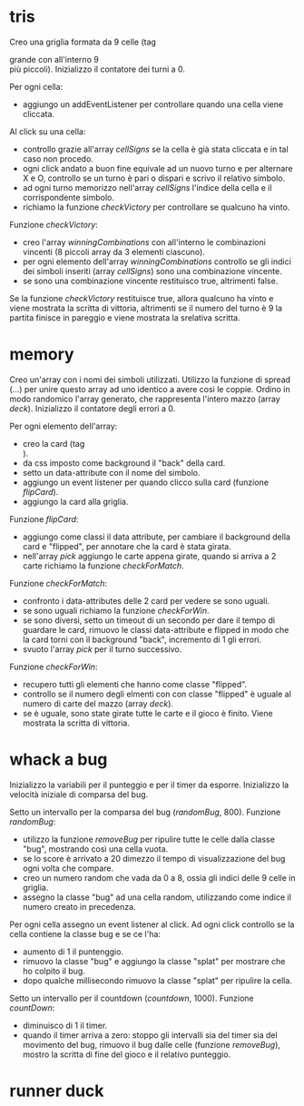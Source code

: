 # tris

Creo una griglia formata da 9 celle (tag <div> grande con all'interno 9 <div> più piccoli).
Inizializzo il contatore dei turni a 0.

Per ogni cella: 
- aggiungo un addEventListener per controllare quando una cella viene cliccata.

Al click su una cella: 
- controllo grazie all'array *cellSigns* se la cella è già stata cliccata e in tal caso non procedo.
- ogni click andato a buon fine equivale ad un nuovo turno e per alternare X e O, controllo se un turno è pari o dispari e scrivo il relativo simbolo.
- ad ogni turno memorizzo nell'array *cellSigns* l'indice della cella e il corrispondente simbolo.
- richiamo la funzione *checkVictory* per controllare se qualcuno ha vinto.

Funzione *checkVictory*:
- creo l'array *winningCombinations* con all'interno le combinazioni vincenti (8 piccoli array da 3 elementi ciascuno).
- per ogni elemento dell'array *winningCombinations* controllo se gli indici dei simboli inseriti (array *cellSigns*) sono una combinazione vincente.
- se sono una combinazione vincente restituisco true, altrimenti false.

Se la funzione *checkVictory* restituisce true, allora qualcuno ha vinto e viene mostrata la scritta di vittoria, altrimenti se il numero del turno è 9 la partita finisce in pareggio e viene mostrata la srelativa scritta.

# memory

Creo un'array con i nomi dei simboli utilizzati.
Utilizzo la funzione di spread (...) per unire questo array ad uno identico a avere così le coppie.
Ordino in modo randomico l'array generato, che rappresenta l'intero mazzo (array *deck*).
Inizializzo il contatore degli errori a 0.

Per ogni elemento dell'array: 
- creo la card (tag <div>).
- da css imposto come background il "back" della card.
- setto un data-attribute con il nome del simbolo.
- aggiungo un event listener per quando clicco sulla card (funzione *flipCard*).
- aggiungo la card alla griglia.

Funzione *flipCard*:
- aggiungo come classi il data attribute, per cambiare il background della card e "flipped", per annotare che la card è stata girata.
- nell'array *pick* aggiungo le carte appena girate, quando si arriva a 2 carte richiamo la funzione *checkForMatch*.

Funzione *checkForMatch*:
- confronto i data-attributes delle 2 card per vedere se sono uguali.
- se sono uguali richiamo la funzione *checkForWin*.
- se sono diversi, setto un timeout di un secondo per dare il tempo di guardare le card, rimuovo le classi data-attribute e flipped in modo che la card torni con il background "back", incremento di 1 gli errori.
- svuoto l'array *pick* per il turno successivo.

Funzione *checkForWin*:
- recupero tutti gli elementi che hanno come classe "flipped".
- controllo se il numero degli elmenti con con classe "flipped" è uguale al numero di carte del mazzo (array *deck*).
- se è uguale, sono state girate tutte le carte e il gioco è finito. Viene mostrata la scritta di vittoria.

# whack a bug

Inizializzo la variabili per il punteggio e per il timer da esporre.
Inizializzo la velocità iniziale di comparsa del bug.

Setto un intervallo per la comparsa del bug (*randomBug*, 800).
Funzione *randomBug*:
- utilizzo la funzione *removeBug* per ripulire tutte le celle dalla classe "bug", mostrando così una cella vuota.
- se lo score è arrivato a 20 dimezzo il tempo di visualizzazione del bug ogni volta che compare.
- creo un numero random che vada da 0 a 8, ossia gli indici delle 9 celle in griglia.
- assegno la classe "bug" ad una cella random, utilizzando come indice il numero creato in precedenza.

Per ogni cella assegno un event listener al click.
Ad ogni click controllo se la cella contiene la classe bug e se ce l'ha:
- aumento di 1 il puntenggio.
- rimuovo la classe "bug" e aggiungo la classe "splat" per mostrare che ho colpito il bug.
- dopo qualche millisecondo rimuovo la classe "splat" per ripulire la cella.

Setto un intervallo per il countdown (*countdown*, 1000).
Funzione *countDown*:
- diminuisco di 1 il timer.
- quando il timer arriva a zero: stoppo gli intervalli sia del timer sia del movimento del bug, rimuovo il bug dalle celle (funzione *removeBug*), mostro la scritta di fine del gioco e il relativo punteggio.

# runner duck


